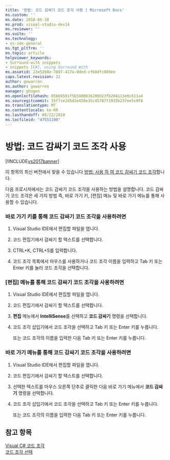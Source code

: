 ```yaml
---
title: '방법: 코드 감싸기 코드 조각 사용 | Microsoft Docs'
ms.custom: ''
ms.date: 2018-06-30
ms.prod: visual-studio-dev14
ms.reviewer: ''
ms.suite: ''
ms.technology:
- vs-ide-general
ms.tgt_pltfrm: ''
ms.topic: article
helpviewer_keywords:
- Surround-with snippets
- snippets [C#], using Surround With
ms.assetid: 23e5288e-7897-417a-9ded-cf60dfc889ee
caps.latest.revision: 22
author: gewarren
ms.author: gewarren
manager: ghogen
ms.openlocfilehash: 05b69501f5b3400836209d23fb204113e0c611a4
ms.sourcegitcommit: 55f7ce2d5d2e458e35c45787f1935b237ee5c9f8
ms.translationtype: MT
ms.contentlocale: ko-KR
ms.lasthandoff: 08/22/2018
ms.locfileid: "47551190"
---
```

# <a name="how-to-use-surround-with-code-snippets"></a>방법: 코드 감싸기 코드 조각 사용
[!INCLUDE[vs2017banner](../includes/vs2017banner.md)]

이 항목의 최신 버전에서 찾을 수 있습니다 [방법: 사용 하 여 코드 감싸기 코드 조각](https://docs.microsoft.com/visualstudio/ide/how-to-use-surround-with-code-snippets)합니다.  
  
다음 프로시저에서는 코드 감싸기 코드 조각을 사용하는 방법을 설명합니다. 코드 감싸기 코드 조각은 세 가지 방법 즉, 바로 가기 키, [편집] 메뉴 및 바로 가기 메뉴를 통해 사용할 수 있습니다.  
  
### <a name="to-use-surround-with-code-snippets-through-keyboard-shortcut"></a>바로 가기 키를 통해 코드 감싸기 코드 조각을 사용하려면  
  
1.  Visual Studio IDE에서 편집할 파일을 엽니다.  
  
2.  코드 편집기에서 감싸기 할 텍스트를 선택합니다.  
  
3.  CTRL+K, CTRL+S를 입력합니다.  
  
4.  코드 조각 목록에서 마우스를 사용하거나 코드 조각 이름을 입력하고 Tab 키 또는 Enter 키를 눌러 코드 조각을 선택합니다.  
  
### <a name="to-use-surround-with-code-snippets-through-the-edit-menu"></a>[편집] 메뉴를 통해 코드 감싸기 코드 조각을 사용하려면  
  
1.  Visual Studio IDE에서 편집할 파일을 엽니다.  
  
2.  코드 편집기에서 감싸기 할 텍스트를 선택합니다.  
  
3.  **편집** 메뉴에서 **IntelliSense**를 선택하고 **코드 감싸기** 명령을 선택합니다.  
  
4.  코드 조각 삽입기에서 코드 조각을 선택하고 Tab 키 또는 Enter 키를 누릅니다.  
  
     또는 코드 조각의 이름을 입력한 다음 Tab 키 또는 Enter 키를 누릅니다.  
  
### <a name="to-use-surround-with-code-snippets-through-the-context-menu"></a>바로 가기 메뉴를 통해 코드 감싸기 코드 조각을 사용하려면  
  
1.  Visual Studio IDE에서 편집할 파일을 엽니다.  
  
2.  코드 편집기에서 감싸기 할 텍스트를 선택합니다.  
  
3.  선택한 텍스트를 마우스 오른쪽 단추로 클릭한 다음 바로 가기 메뉴에서 **코드 감싸기** 명령을 선택합니다.  
  
4.  코드 조각 삽입기에서 코드 조각을 선택하고 Tab 키 또는 Enter 키를 누릅니다.  
  
     또는 코드 조각의 이름을 입력한 다음 Tab 키 또는 Enter 키를 누릅니다.  
  
## <a name="see-also"></a>참고 항목  
 [Visual C# 코드 조각](../ide/visual-csharp-code-snippets.md)   
 [코드 조각 선택](../ide/reference/code-snippet-picker.md)



